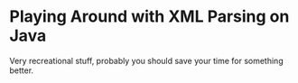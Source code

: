 Playing Around with XML Parsing on Java
=======================================

Very recreational stuff, probably you should save your time for something better.